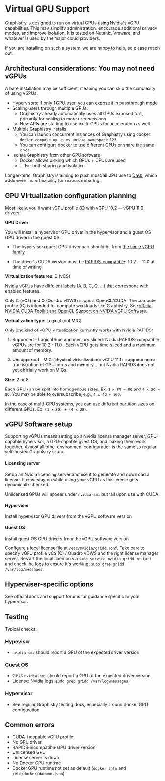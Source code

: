 # Virtual GPU Support

Graphistry is designed to run on virtual GPUs using Nvidia's vGPU capabilities. This may simplify administration, encourage additional privacy modes, and improve isolation. It is tested on Nutanix, Vmware, and whatever is used by the major cloud providers.

If you are installing on such a system, we are happy to help, so please reach out.

## Architectural considerations: You may not need vGPUs

A bare installation may be sufficient, meaning you can skip the complexity of using vGPUs:

* Hypervisors: If only 1 GPU user, you can expose it in passthrough mode
* Scaling users through multiple GPUs:
  * Graphistry already automatically uses all GPUs exposed to it, primarily for scaling to more user sessions
  * New APIs are starting to use multi-GPUs for acceleration as well
* Multiple Graphistry installs
  * You can launch concurrent instances of Graphistry using docker: `docker-compose up -p my_unique_namespace_123`
  * You can configure docker to use different GPUs or share the same ones
* Isolate Graphistry from other GPU software
  * Docker allows picking which GPUs + CPUs are used
  * ... For both sharing and isolation

Longer-term, Graphistry is aiming to push most/all GPU use to [Dask](https://docs.dask.org/en/latest/gpu.html), which adds even more flexibility for resource sharing.

## GPU Virtualization configuration planning

Most likely, you'll want vGPU profile 8Q with vGPU 10.2 -- vGPU 11.0 drivers:

**GPU Driver**

You will install a hypervisor GPU driver in the hypervisor and a guest OS GPU driver in the guest OS:

* The hypervisor+guest GPU driver pair should be from [the same vGPU family](https://docs.nvidia.com/grid/index.html)

* The driver's CUDA version must be [RAPIDS-compatible](https://rapids.ai/start.html): 10.2 -- 11.0 at time of writing

**Virtualization features**: C (vCS)

Nvidia vGPUs have different labels (A, B, C, Q, ...) that correspond with enabled features.

Only C (vCS) and Q (Quadro vDWS) support OpenCL/CUDA. The compute profile (C) is intended for compute workloads like Graphistry. See [official NVIDIA CUDA Toolkit and OpenCL Support on NVIDIA vGPU Software](https://docs.nvidia.com/grid/latest/grid-vgpu-user-guide/index.html#cuda-open-cl-support-vgpu).

**Virtualization type**: Logical (not MIG)

Only one kind of vGPU virtualization currently works with Nvidia RAPIDS:

1. Supported - Logical time and memory sliced: Nvidia RAPIDS-compatible vGPUs are for 10.2 - 11.0 . Each vGPU gets time-sliced and a maximum amount of memory.

2. Unsupported - MIG (physical virtualization): vGPU 11.1+ supports more true isolation of GPU cores and memory... but Nvidia RAPIDS does not yet officially work on MIGs.

**Size**: 2 or 8

Each GPU can be split into homogenous sizes. Ex: `1 x 8Q = 8Q` and `4 x 2Q = 8Q`. You may be able to oversubscribe, e.g., `4 x 4Q = 16Q`.

In the case of multi-GPU systems, you can use different partition sizes on different GPUs. Ex: `(1 x 8Q) + (4 x 2Q)`.

## vGPU Software setup

Supporting vGPUs means setting up a Nvidia license manager server, GPU-capable hypervisor, a GPU-capable guest OS, and making them work together. Almost all other environment configuration is the same as regular self-hosted Graphistry setup.

#### Licensing server

Setup an Nvidia licensing server and use it to generate and download a license. It must stay on while using your vGPU as the license gets dynamically checked.

Unlicensed GPUs will appear under `nvidia-smi` but fail upon use with CUDA.

#### Hyperviser

Install hypervisor GPU drivers from the vGPU software version

#### Guest OS

Install guest OS GPU drivers from the vGPU software version

[Configure a local license file](https://docs.nvidia.com/grid/latest/grid-licensing-user-guide/index.html#licensing-grid-software-linux-config-file) at `/etc/nvidia/gridd.conf`. Take care to specify vGPU profile vCS (C) / Quadro vDWS and the right license manager server. Restart the local daemon via `sudo service nvidia-gridd restart` and check the logs to ensure it's working: `sudo grep gridd /var/log/messages`.

## Hyperviser-specific options

See official docs and support forums for guidance specific to your hypervisor.

## Testing

Typical checks:

### Hypevisor

* `nvidia-smi` should report a GPU of the expected driver version

### Guest OS

* GPU: `nvidia-smi` should report a GPU of the expected driver version
* License: Nvidia logs: `sudo grep gridd /var/log/messages`

### Hypervisor
* See regular Graphistry testing docs, especially around docker GPU configuration

## Common errors

* CUDA-incapable vGPU profile
* No GPU driver
* RAPIDS-incompatible GPU driver version
* Unlicensed GPU
* License server is down
* No Docker GPU runtime
* Docker GPU runtime not set as default (`docker info` and `/etc/docker/daemon.json`)



